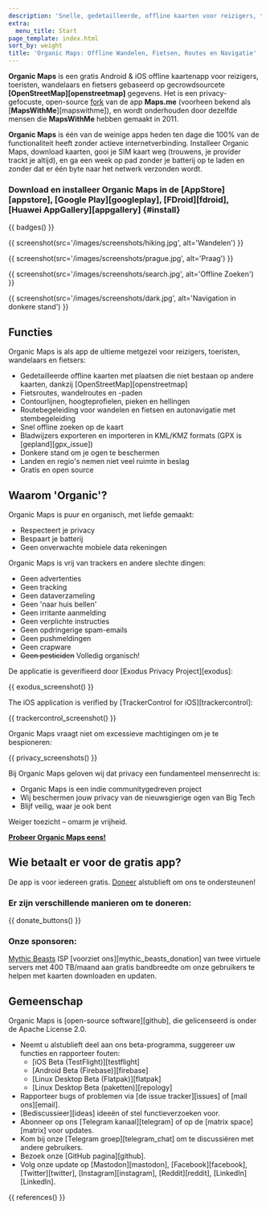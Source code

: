 ```yaml
---
description: 'Snelle, gedetailleerde, offline kaarten voor reizigers, toeristen, automobilisten, wandelaars, en fietsers gemaakt door de oprichters van de app MapsWithMe (Maps.Me).'
extra:
  menu_title: Start
page_template: index.html
sort_by: weight
title: 'Organic Maps: Offline Wandelen, Fietsen, Routes en Navigatie'
---
```


**Organic Maps** is een gratis Android & iOS offline kaartenapp voor reizigers, toeristen, wandelaars en fietsers gebaseerd op gecrowdsourcete **[OpenStreetMap][openstreetmap]** gegevens. Het is een privacy-gefocuste, open-source [fork][fork] van de app **Maps.me** (voorheen bekend als [**MapsWithMe**][mapswithme]), en wordt onderhouden door dezelfde mensen die **MapsWithMe** hebben gemaakt in 2011.

**Organic Maps** is één van de weinige apps heden ten dage die 100% van de functionaliteit heeft zonder actieve internetverbinding. Installeer Organic Maps, download kaarten, gooi je SIM kaart weg (trouwens, je provider trackt je altijd), en ga een week op pad zonder je batterij op te laden en zonder dat er één byte naar het netwerk verzonden wordt.

### Download en installeer Organic Maps in de [AppStore][appstore], [Google Play][googleplay], [FDroid][fdroid], [Huawei AppGallery][appgallery] {#install}

{{ badges() }}

{{ screenshot(src='/images/screenshots/hiking.jpg', alt='Wandelen') }}

{{ screenshot(src='/images/screenshots/prague.jpg', alt='Praag') }}

{{ screenshot(src='/images/screenshots/search.jpg', alt='Offline Zoeken') }}

{{ screenshot(src='/images/screenshots/dark.jpg', alt='Navigation in donkere
stand') }}

## Functies

Organic Maps is als app de ultieme metgezel voor reizigers, toeristen,
wandelaars en fietsers:

- Gedetailleerde offline kaarten met plaatsen die niet bestaan op andere
  kaarten, dankzij [OpenStreetMap][openstreetmap]
- Fietsroutes, wandelroutes en -paden
- Contourlijnen, hoogteprofielen, pieken en hellingen
- Routebegeleiding voor wandelen en fietsen en autonavigatie met
  stembegeleiding
- Snel offline zoeken op de kaart
- Bladwijzers exporteren en importeren in KML/KMZ formats (GPX is
  [gepland][gpx_issue])
- Donkere stand om je ogen te beschermen
- Landen en regio's nemen niet veel ruimte in beslag
- Gratis en open source

## Waarom 'Organic'?

Organic Maps is puur en organisch, met liefde gemaakt:

- Respecteert je privacy
- Bespaart je batterij
- Geen onverwachte mobiele data rekeningen

Organic Maps is vrij van trackers en andere slechte dingen:

- Geen advertenties
- Geen tracking
- Geen dataverzameling
- Geen 'naar huis bellen'
- Geen irritante aanmelding
- Geen verplichte instructies
- Geen opdringerige spam-emails
- Geen pushmeldingen
- Geen crapware
- ~~Geen pesticiden~~ Volledig organisch!

De applicatie is geverifieerd door [Exodus Privacy Project][exodus]:

{{ exodus_screenshot() }}

The iOS application is verified by [TrackerControl for iOS][trackercontrol]:

{{ trackercontrol_screenshot() }}

Organic Maps vraagt niet om excessieve machtigingen om je te bespioneren:

{{ privacy_screenshots() }}

Bij Organic Maps geloven wij dat privacy een fundamenteel mensenrecht is:

- Organic Maps is een indie communitygedreven project
- Wij beschermen jouw privacy van de nieuwsgierige ogen van Big Tech
- Blijf veilig, waar je ook bent

Weiger toezicht – omarm je vrijheid.

**[Probeer Organic Maps eens!](#install)**

## Wie betaalt er voor de gratis app?

De app is voor iedereen gratis. [Doneer](@/donate/index.nl.md) alstublieft
om ons te ondersteunen!

### Er zijn verschillende manieren om te doneren:

{{ donate_buttons() }}

### Onze sponsoren:

[Mythic Beasts](https://www.mythic-beasts.com/) ISP [voorziet
ons][mythic_beasts_donation] van twee virtuele servers met 400 TB/maand aan
gratis bandbreedte om onze gebruikers te helpen met kaarten downloaden en
updaten.

## Gemeenschap

Organic Maps is [open-source software][github], die gelicenseerd is onder de
Apache License 2.0.

- Neemt u alstublieft deel aan ons beta-programma, suggereer uw functies en
  rapporteer fouten:
  * [iOS Beta (TestFlight)][testflight]
  * [Android Beta (Firebase)][firebase]
  * [Linux Desktop Beta (Flatpak)][flatpak]
  * [Linux Desktop Beta (paketten)][repology]
- Rapporteer bugs of problemen via [de issue tracker][issues] of [mail
  ons][email].
- [Bediscussieer][ideas] ideeën of stel functieverzoeken voor.
- Abonneer op ons [Telegram kanaal][telegram] of op de [matrix
  space][matrix] voor updates.
- Kom bij onze [Telegram groep][telegram_chat] om te discussiëren met andere
  gebruikers.
- Bezoek onze [GitHub pagina][github].
- Volg onze update op [Mastodon][mastodon], [Facebook][facebook],
  [Twitter][twitter], [Instagram][instagram], [Reddit][reddit],
  [LinkedIn][LinkedIn].

[fork]: https://nl.wikipedia.org/wiki/Fork_(ontwikkeling)

{{ references() }}
